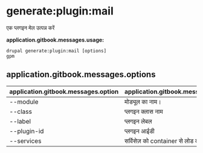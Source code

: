 # generate:plugin:mail
एक प्लगइन मेल उत्पन्न करें

**application.gitbook.messages.usage:**
```
drupal generate:plugin:mail [options]
gpm
```

## application.gitbook.messages.options
application.gitbook.messages.option | application.gitbook.messages.details
-------|-------------
--module | मोड्यूल का नाम।
--class | प्लगइन क्लास नाम
--label | प्लगइन लेबल
--plugin-id | प्लगइन आईडी
--services | सर्विसेज़ को container से लोड करें।
